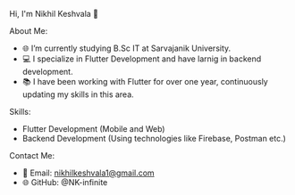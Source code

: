 Hi, I'm Nikhil Keshvala 👋

 About Me:
 
  - 🌐 I’m currently studying B.Sc IT at Sarvajanik University.
  - 💻 I specialize in Flutter Development and have larnig in backend development.
  - 📚 I have been working with Flutter for over one year, continuously updating my skills in this area.
 
 Skills:
  - Flutter Development (Mobile and Web)
  - Backend Development (Using technologies like Firebase, Postman etc.)
  
  
 Contact Me:
 - 📧 Email: nikhilkeshvala1@gmail.com
 - 🌐 GitHub: @NK-infinite

<!--
- 📫 How to reach me ...
- 😄 Pronouns: ...
- ⚡ Fun fact: ...

<!---
NK-infinite/NK-infinite is a ✨ special ✨ repository because its `README.md` (this file) appears on your GitHub profile.
You can click the Preview link to take a look at your changes.
--->
